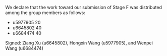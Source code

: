 We declare that the work toward our submission of Stage F was distributed among the group members as follows:

* u5977905 20
* u6645802 40
* u6684474 40

Signed: Ziang Xu (u6645802), Hongxin Wang (u5977905), and Wenpei Wang (u6684474)

